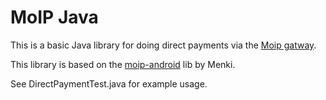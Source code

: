 # MoIP Java

This is a basic Java library for doing direct payments via the [Moip gatway](http://labs.moip.com.br/).

This library is based on the [moip-android](https://github.com/Menki/moip-android) lib by Menki.

See DirectPaymentTest.java for example usage. 